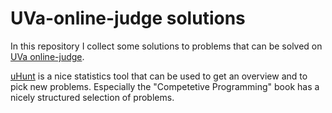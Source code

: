 # UVa-online-judge solutions

In this repository I collect some solutions to problems that can be solved on [UVa online-judge](https://uva.onlinejudge.org/index.php).

[uHunt](https://uhunt.onlinejudge.org/id/793541) is a nice statistics tool that can be used to get an overview and to pick new problems. Especially the "Competetive Programming" book has a nicely structured selection of problems.